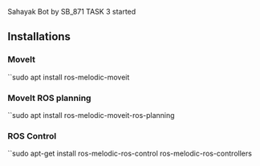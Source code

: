 Sahayak Bot by SB_871
TASK 3
started

## Installations
<h3>MoveIt</h3>


``sudo apt install ros-melodic-moveit

<h3>MoveIt ROS planning</h3>


``sudo apt install ros-melodic-moveit-ros-planning

<h3>ROS Control</h3>


``sudo apt-get install ros-melodic-ros-control ros-melodic-ros-controllers
